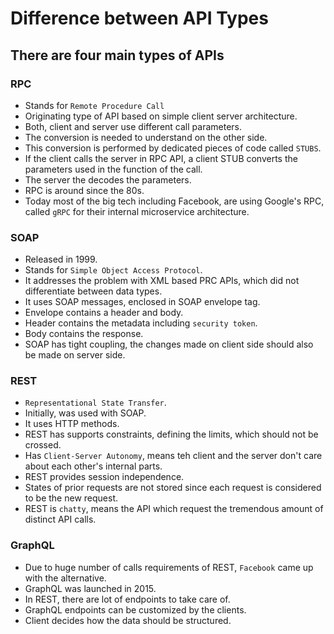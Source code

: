 # Difference between API Types


## There are four main types of APIs

### RPC
- Stands for `Remote Procedure Call`
- Originating type of API based on simple client server architecture.
- Both, client and server use different call parameters.
- The conversion is needed to understand on the other side.
- This conversion is performed by dedicated pieces of code called `STUBS`.
- If the client calls the server in RPC API, a client STUB converts the parameters used in the function of the call.
- The server the decodes the parameters.
- RPC is around since the 80s.
- Today most of the big tech including Facebook, are using Google's RPC, called `gRPC` for their internal microservice architecture. 

### SOAP
- Released in 1999.
- Stands for `Simple Object Access Protocol`.
- It addresses the problem with XML based PRC APIs, which did not differentiate between data types.
- It uses SOAP messages, enclosed in SOAP envelope tag.
- Envelope contains a header and body.
- Header contains the metadata including `security token`.
- Body contains the response.
- SOAP has tight coupling, the changes made on client side should also be made on server side.

### REST
- `Representational State Transfer`.
- Initially, was used with SOAP.
- It uses HTTP methods.
- REST has supports constraints, defining the limits, which should not be crossed.
- Has `Client-Server Autonomy`, means teh client and the server don't care about each other's internal parts.
- REST provides session independence.
- States of prior requests are not stored since each request is considered to be the new request.
- REST is `chatty`, means the API which request the tremendous amount of distinct API calls.

### GraphQL
- Due to huge number of calls requirements of REST, `Facebook` came up with the alternative.
- GraphQL was launched in 2015.
- In REST, there are lot of endpoints to take care of.
- GraphQL endpoints can be customized by the clients. 
- Client decides how the data should be structured.